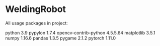 # WeldingRobot
All usage packages in project:

python                    3.9
pypylon                   1.7.4
opencv-contrib-python     4.5.5.64
matplotlib                3.5.1
numpy                     1.16.6
pandas                    1.3.5
pygame                    2.1.2
pytorch                   1.11.0

